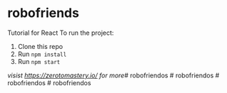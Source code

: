 # robofriends
Tutorial for React
To run the project:

1. Clone this repo
2. Run `npm install`
3. Run `npm start`

*visist https://zerotomastery.io/ for more*#   r o b o f r i e n d o s  
 #   r o b o f r i e n d o s  
 #   r o b o f r i e n d o s  
 #   r o b o f r i e n d o s  
 